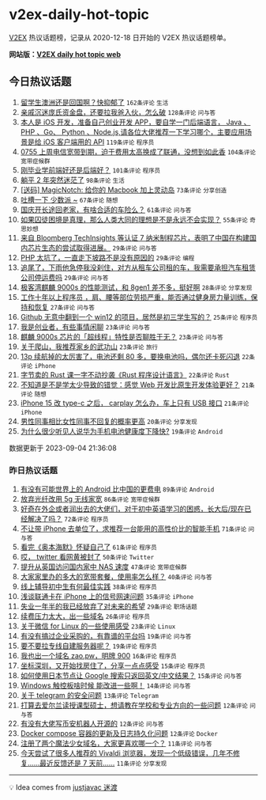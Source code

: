 # v2ex-daily-hot-topic

[V2EX](https://www.v2ex.com/) 热议话题榜，记录从 2020-12-18 日开始的 V2EX 热议话题榜单。

**网站版：[V2EX daily hot topic web](https://boojack.github.io/v2ex-daily-hot-topic-web/)**

## 今日热议话题

<!-- TODAY BEGIN -->

1. [留学生澳洲还是回国啊？快抑郁了](https://www.v2ex.com/t/970634) `162条评论` `生活`
1. [亲戚沉迷庞氏资金盘，还要拉我爸入伙，怎么破](https://www.v2ex.com/t/970725) `128条评论` `问与答`
1. [本人是 iOS 开发，准备自己创业开发 APP，要自学一门后端语言， Java 、 PHP 、Go、 Python 、Node.js,请各位大佬推荐一下学习哪个，主要应用场景是给 iOS 客户端用的 API](https://www.v2ex.com/t/970816) `119条评论` `程序员`
1. [0755 上周电信宽带到期，迫于费用太高换成了联通，没想到如此香](https://www.v2ex.com/t/970652) `104条评论` `宽带症候群`
1. [刚毕业学前端好还是后端好？](https://www.v2ex.com/t/970694) `101条评论` `程序员`
1. [躺平 2 年突然迷茫了](https://www.v2ex.com/t/970742) `98条评论` `生活`
1. [[送码] MagicNotch: 给你的 Macbook 加上灵动岛](https://www.v2ex.com/t/970655) `73条评论` `分享创造`
1. [吐槽一下 少数派 ~](https://www.v2ex.com/t/970812) `67条评论` `随想`
1. [国庆开长途回老家，有啥合适的车险么？](https://www.v2ex.com/t/970791) `61条评论` `问与答`
1. [如果囚徒困境是真理，那么人类大同的理想是不是永远不会实现？](https://www.v2ex.com/t/970656) `55条评论` `奇思妙想`
1. [来自 Bloomberg TechInsights 等认证 7 纳米制程芯片，表明了中国在构建国内芯片生态的尝试取得进展。](https://www.v2ex.com/t/970856) `29条评论` `问与答`
1. [PHP 太坑了，一直走下坡路不是没有原因的](https://www.v2ex.com/t/970827) `29条评论` `编程`
1. [追尾了，下雨他急停我没刹住，对方从租车公司租的车，我需要承担汽车租赁公司停运费吗](https://www.v2ex.com/t/970664) `29条评论` `问与答`
1. [极客湾麒麟 9000s 的性能测试，和 8gen1 差不多，挺好啊](https://www.v2ex.com/t/970650) `28条评论` `分享发现`
1. [工作十年以上程序员 ，肩、腰等部位劳损严重，能否通过健身房力量训练，保持和恢复](https://www.v2ex.com/t/970746) `27条评论` `问与答`
1. [Github 无意中翻到一个 win12 的项目，居然是初三学生写的？](https://www.v2ex.com/t/970823) `25条评论` `程序员`
1. [我是创业者，有些事情闲聊](https://www.v2ex.com/t/970829) `23条评论` `问与答`
1. [麒麟 9000s 芯片的「超线程」特性是否聊胜于无？](https://www.v2ex.com/t/970806) `23条评论` `问与答`
1. [关于爬山，我推荐家乡的武功山](https://www.v2ex.com/t/970635) `23条评论` `旅行`
1. [13p 续航掉的太厉害了，电池还剩 80 多，要换电池吗，偶尔还卡死闪退](https://www.v2ex.com/t/970781) `22条评论` `iPhone`
1. [字节卖的 Rust 课一字不动抄袭《Rust 程序设计语言》](https://www.v2ex.com/t/970748) `22条评论` `Rust`
1. [不知道是不是学太少导致的错觉：感觉 Web 开发比原生开发体验更好？](https://www.v2ex.com/t/970912) `21条评论` `随想`
1. [iPhone 15 改 type-c 之后， carplay 怎么办，车上只有 USB 接口](https://www.v2ex.com/t/970840) `21条评论` `iPhone`
1. [男性同事相比女性同事不回复的概率更高](https://www.v2ex.com/t/970745) `20条评论` `分享发现`
1. [为什么很少听见人说华为手机电池健康度下降快?](https://www.v2ex.com/t/970881) `19条评论` `Android`

数据更新于 2023-09-04 21:36:08

<!-- TODAY END -->

### 昨日热议话题

<!-- YESTERDAY BEGIN -->

1. [有没有可能世界上的 Android 比中国的更费电](https://www.v2ex.com/t/970505) `89条评论` `Android`
1. [放弃光纤改用 5g 无线家宽](https://www.v2ex.com/t/970460) `86条评论` `宽带症候群`
1. [好奇在外企或者润出去的大佬们，对于初中英语学习的困惑，长大后/现在已经解决了吗？](https://www.v2ex.com/t/970536) `72条评论` `程序员`
1. [不让带 iPhone 去单位了，求推荐一台能用的高性价比的智能手机](https://www.v2ex.com/t/970495) `71条评论` `问与答`
1. [看完《奥本海默》怀疑自己了](https://www.v2ex.com/t/970545) `61条评论` `程序员`
1. [哎， twitter 看网黄被封了](https://www.v2ex.com/t/970467) `50条评论` `Twitter`
1. [提升从英国访问国内家中 NAS 速度](https://www.v2ex.com/t/970555) `47条评论` `宽带症候群`
1. [大家家里办的多大的宽带套餐，使用率怎么样？](https://www.v2ex.com/t/970503) `40条评论` `问与答`
1. [线上辅导初中生有何最佳实践](https://www.v2ex.com/t/970470) `38条评论` `程序员`
1. [浅谈联通卡在 iPhone 上的信号网速问题](https://www.v2ex.com/t/970490) `35条评论` `iPhone`
1. [失业一年半的我已经放弃了对未来的希望](https://www.v2ex.com/t/970625) `29条评论` `职场话题`
1. [续费压力太大，出一些域名](https://www.v2ex.com/t/970535) `26条评论` `程序员`
1. [关于微信 for Linux 的一些使用感受](https://www.v2ex.com/t/970506) `23条评论` `Linux`
1. [有没有搞过企业采购的，有靠谱的平台吗](https://www.v2ex.com/t/970554) `19条评论` `问与答`
1. [要不要拉专线自建服务器呢？](https://www.v2ex.com/t/970537) `19条评论` `程序员`
1. [我也出一个域名 zao.pw，明牌 900](https://www.v2ex.com/t/970583) `16条评论` `程序员`
1. [坐标深圳，又开始找房住了，分享一点点感受](https://www.v2ex.com/t/970578) `15条评论` `程序员`
1. [如何使用日本节点让 Google 搜索只返回英文/中文结果？](https://www.v2ex.com/t/970489) `15条评论` `问与答`
1. [Windows 触控板啥时候 能改进一些啊！](https://www.v2ex.com/t/970547) `14条评论` `问与答`
1. [关于 telegram 的安全问题](https://www.v2ex.com/t/970584) `13条评论` `Telegram`
1. [打算去爱尔兰读授课型硕士，想请教在学校和专业方向的一些问题](https://www.v2ex.com/t/970543) `12条评论` `问与答`
1. [有没有大佬写币安机器人开源的](https://www.v2ex.com/t/970497) `12条评论` `问与答`
1. [Docker compose 容器的更新及日志持久化问题](https://www.v2ex.com/t/970468) `12条评论` `Docker`
1. [注册了两个魔法少女域名，大家更喜欢哪一个？](https://www.v2ex.com/t/970594) `11条评论` `问与答`
1. [今天尝试了很多人推荐的 Vivaldi 浏览器，发现一个低级错误，几年不修复……最近反馈还是 7 天前……](https://www.v2ex.com/t/970573) `11条评论` `分享发现`

<!-- YESTERDAY END -->

---

💡 Idea comes from [justjavac 迷渡](https://github.com/justjavac/)
